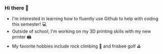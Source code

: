 ### Hi there 👋

- I'm interested in learning how to fluently use Github to help with coding this semester! :computer:
- Outside of school, I'm working on my 3D printing skills with my new printer :printer:
- My favorite hobbies include rock climbing :climbing: and frisbee golf :golf:

<!--
**cagroff/cagroff** is a ✨ _special_ ✨ repository because its `README.md` (this file) appears on your GitHub profile.

Here are some ideas to get you started:

- 🔭 I’m currently working on ...
- 🌱 I’m currently learning ...
- 👯 I’m looking to collaborate on ...
- 🤔 I’m looking for help with ...
- 💬 Ask me about ...
- 📫 How to reach me: ...
- 😄 Pronouns: ...
- ⚡ Fun fact: ...
-->
